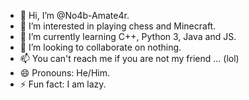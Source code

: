 - 👋 Hi, I’m @No4b-Amate4r.
- 👀 I’m interested in playing chess and Minecraft.
- 🌱 I’m currently learning C++, Python 3, Java and JS.
- 💞️ I’m looking to collaborate on nothing.
- 📫 You can't reach me if you are not my friend ... (lol)
- 😄 Pronouns: He/Him.
- ⚡ Fun fact: I am lazy.

<!---
No4b-Amate4r/No4b-Amate4r is a ✨ special ✨ repository because its `README.md` (this file) appears on your GitHub profile.
You can click the Preview link to take a look at your changes.
--->
